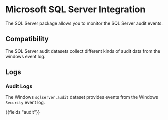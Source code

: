 # Microsoft SQL Server Integration

The SQL Server package allows you to monitor the SQL Server audit events. 

## Compatibility

The SQL Server audit datasets collect different kinds of audit data from the windows event log.

## Logs

### Audit Logs

The Windows `sqlserver.audit` dataset provides events from the Windows
`Security` event log.

{{fields "audit"}}
